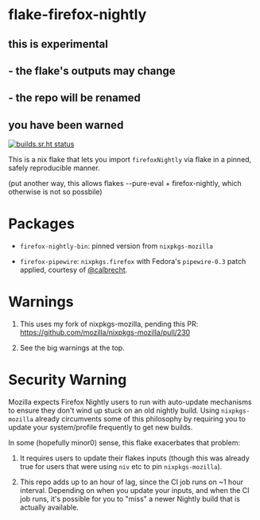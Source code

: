 # flake-firefox-nightly

## this is experimental
## - the flake's outputs may change
## - the repo will be renamed
## you have been warned

[![builds.sr.ht status](https://builds.sr.ht/~colemickens/flake-firefox-nightly.svg)](https://builds.sr.ht/~colemickens/flake-firefox-nightly?)

This is a nix flake that lets you import `firefoxNightly` via flake
in a pinned, safely reproducible manner.

(put another way, this allows flakes --pure-eval + firefox-nightly, which
otherwise is not so possbile)

# Packages

* `firefox-nightly-bin`: pinned version from `nixpkgs-mozilla`

* `firefox-pipewire`: `nixpkgs.firefox` with Fedora's `pipewire-0.3` patch applied, courtesy of [@calbrecht](https://github.com/calbrecht/nixpkgs-overlays).

# Warnings

1. This uses my fork of nixpkgs-mozilla, pending this PR: https://github.com/mozilla/nixpkgs-mozilla/pull/230

2. See the big warnings at the top.

# Security Warning

Mozilla expects Firefox Nightly users to run with auto-update
mechanisms to ensure they don't wind up stuck on an old nightly build.
Using `nixpkgs-mozilla` already circumvents some of this philosophy by requiring
you to update your system/profile frequently to get new builds.

In some (hopefully minor0) sense, this flake exacerbates that problem:

1. It requires users to update their flakes inputs (though this was already
   true for users that were using `niv` etc to pin `nixpkgs-mozilla`).

2. This repo adds up to an hour of lag, since the CI job runs on ~1 hour interval.
   Depending on when you update your inputs, and when the CI job runs, it's possible
   for you to "miss" a newer Nightly build that is actually available.

